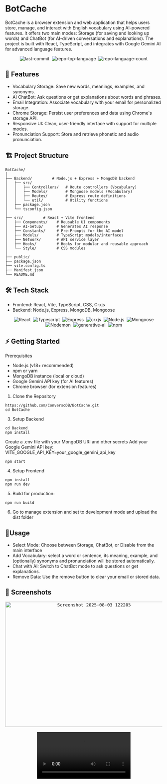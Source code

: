 # BotCache


BotCache is a browser extension and web application that helps users store, manage, and interact with English vocabulary using AI-powered features. It offers two main modes: Storage (for saving and looking up words) and ChatBot (for AI-driven conversations and explanations). The project is built with React, TypeScript, and integrates with Google Gemini AI for advanced language features.


<div display="flex" align="center" class="text-center">
 
 <img alt="last-commit" src="https://img.shields.io/github/last-commit/anwesha2002/BotCache?style=flat&amp;logo=git&amp;logoColor=white&amp;color=0080ff" class="inline-block mx-1" style="margin: 0px 2px;"/>
 <img alt="repo-top-language" src="https://img.shields.io/github/languages/top/anwesha2002/BotCache?style=flat&amp;color=0080ff" class="inline-block mx-1" style="margin: 0px 2px;"/>
 <img alt="repo-language-count" src="https://img.shields.io/github/languages/count/anwesha2002/BotCache?style=flat&amp;color=0080ff" class="inline-block mx-1" style="margin: 0px 2px;"/>
</div>



## 🚀 Features
 - Vocabulary Storage: Save new words, meanings, examples, and synonyms.
 - AI ChatBot: Ask questions or get explanations about words and phrases.
 - Email Integration: Associate vocabulary with your email for personalized storage.
 - Chrome Storage: Persist user preferences and data using Chrome's storage API.
 - Responsive UI: Clean, user-friendly interface with support for multiple modes.
 - Pronunciation Support: Store and retrieve phonetic and audio pronunciation.
   
## 🏗️ Project Structure

```
BotCache/
│
├── Backend/         # Node.js + Express + MongoDB backend
│   ├── src/
│   │   ├── Controllers/   # Route controllers (Vocabulary)
│   │   ├── Models/        # Mongoose models (Vocabulary)
│   │   ├── Routes/        # Express route definitions
│   │   └── util/          # Utility functions
│   ├── package.json
│   └── tsconfig.json
│
├── src/         # React + Vite frontend
│   ├── Components/    # Reusable UI components
│   ├── AI-Setup/      # Generates AI response
│   ├── Constants/     # Pre-Prompts for the AI model
│   ├── Models/        # TypeScript models/interfaces
│   ├── Network/       # API service layer
│   ├── Hooks/         # Hooks for modular and reusable approach 
│   └── Style/         # CSS modules
│
├── public/
├── package.json
├── vite.config.ts
├── Manifest.json
└── README.md
```

## 🛠️ Tech Stack

 - Frontend: React, Vite, TypeScript, CSS, Crxjs
 - Backend: Node.js, Express, MongoDB, Mongoose

<div display="flex" align="center" class="text-center">
  <img alt="React" src="https://img.shields.io/badge/React-61DAFB.svg?style=flat&amp;logo=React&amp;logoColor=black" class="inline-block mx-1" style="margin: 0px 2px;"/>
  <img alt="Typescript" src="https://img.shields.io/badge/TypeScript-007ACC?style=flat&amp&logo=typescript&logoColor=white" class="inline-block mx-1" style="margin: 0px 2px;"/>
  <img alt="Express" src="https://img.shields.io/badge/Express-000000.svg?style=flat&amp;logo=Express&amp;logoColor=white" class="inline-block mx-1" style="margin: 0px 2px;">
  <img alt="crxjs" src="https://img.shields.io/badge/crxjs-000000.svg?style=flat&amp;logo=crxjs&amp;logoColor=white" class="inline-block mx-1" style="margin: 0px 2px;">
  <img alt="Node.js" src="https://img.shields.io/badge/Node.js-3492FF.svg?style=flat&amp;logo=Node.js&amp;logoColor=white" class="inline-block mx-1" style="margin: 0px 2px;"/>
  <img alt="Mongoose" src="https://img.shields.io/badge/Mongoose-F04D35.svg?style=flat&amp;logo=Mongoose&amp;logoColor=white" class="inline-block mx-1" style="margin: 0px 2px;"/>
  <img alt="Nodemon" src="https://img.shields.io/badge/Nodemon-76D04B.svg?style=flat&amp;logo=Nodemon&amp;logoColor=white" class="inline-block mx-1" style="margin: 0px 2px;"/>
  <img alt="generative-ai" src="https://img.shields.io/badge/Google%20Gemini-8E75B2?style=flat&amp&logo=googlegemini&logoColor=white" class="inline-block mx-1" style="margin: 0px 2px;"/>
  <img alt="npm" src="https://img.shields.io/badge/npm-CB3837.svg?style=flat&amp;logo=npm&amp;logoColor=white" class="inline-block mx-1" style="margin: 0px 2px;"/>
</div>
   
## ⚡ Getting Started

Prerequisites

 - Node.js (v18+ recommended)
 - npm or yarn
 - MongoDB instance (local or cloud)
 - Google Gemini API key (for AI features)
 - Chrome browser (for extension features)
   
1. Clone the Repository

```
https://github.com/ConversoDB/BotCache.git
cd BotCache
```

3. Setup Backend

```
cd Backend
npm install
```

 Create a .env file with your MongoDB URI and other secrets
 Add your Google Gemini API key: VITE_GOOGLE_API_KEY=your_google_gemini_api_key
```
npm start
```

4. Setup Frontend

```
npm install
npm run dev
```

5. Build for production:

```
npm run build
```

6. Go to manage extension and set to development mode and upload the dist folder

## 🧩Usage
 - Select Mode: Choose between Storage, ChatBot, or Disable from the main interface
 - Add Vocabulary: select a word or sentence, its meaning, example, and (optionally) synonyms and pronunciation will be stored automatically.
 - Chat with AI: Switch to ChatBot mode to ask questions or get explanations.
 - Remove Data: Use the remove button to clear your email or stored data.
   
## 📸 Screenshots

<div display="flex" align="center" class="text-center">

<kbd margin-bottom = "10">
  <img width="554" height="401" margin="15" alt="Screenshot 2025-08-03 122205" src="https://github.com/user-attachments/assets/b59e312e-96bb-441c-a422-ec0c4b4a32e0" />
</kbd><br />
  <br />
  <video src="https://github.com/user-attachments/assets/47f323f6-ab61-46f6-b89b-7a6a1452f5fc"/> 

   




</div>





